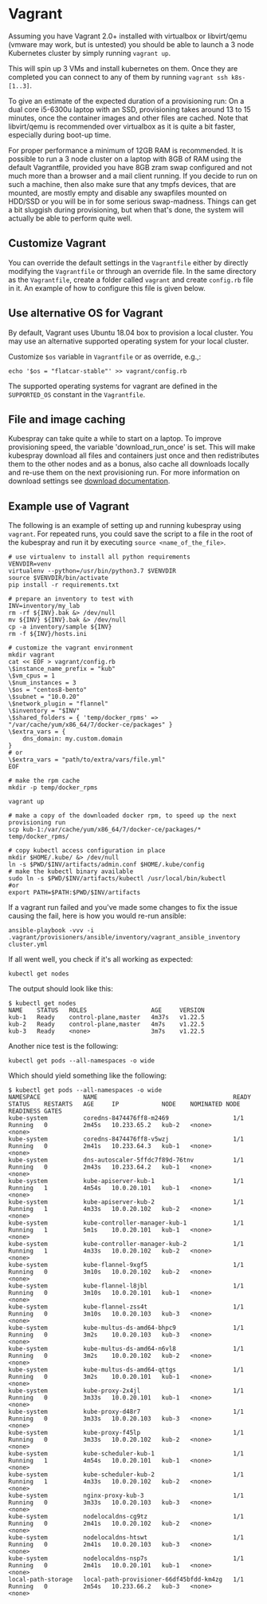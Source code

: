 # Vagrant

Assuming you have Vagrant 2.0+ installed with virtualbox or libvirt/qemu
(vmware may work, but is untested) you should be able to launch a 3 node
Kubernetes cluster by simply running `vagrant up`.

This will spin up 3 VMs and install kubernetes on them.
Once they are completed you can connect to any of them by running `vagrant ssh k8s-[1..3]`.

To give an estimate of the expected duration of a provisioning run:
On a dual core i5-6300u laptop with an SSD, provisioning takes around 13
to 15 minutes, once the container images and other files are cached.
Note that libvirt/qemu is recommended over virtualbox as it is quite a bit
faster, especially during boot-up time.

For proper performance a minimum of 12GB RAM is recommended.
It is possible to run a 3 node cluster on a laptop with 8GB of RAM using
the default Vagrantfile, provided you have 8GB zram swap configured and
not much more than a browser and a mail client running.
If you decide to run on such a machine, then also make sure that any tmpfs
devices, that are mounted, are mostly empty and disable any swapfiles
mounted on HDD/SSD or you will be in for some serious swap-madness.
Things can get a bit sluggish during provisioning, but when that's done,
the system will actually be able to perform quite well.

## Customize Vagrant

You can override the default settings in the `Vagrantfile` either by
directly modifying the `Vagrantfile` or through an override file.
In the same directory as the `Vagrantfile`, create a folder called
`vagrant` and create `config.rb` file in it.
An example of how to configure this file is given below.

## Use alternative OS for Vagrant

By default, Vagrant uses Ubuntu 18.04 box to provision a local cluster.
You may use an alternative supported operating system for your local cluster.

Customize `$os` variable in `Vagrantfile` or as override, e.g.,:

```ShellSession
echo '$os = "flatcar-stable"' >> vagrant/config.rb
```

The supported operating systems for vagrant are defined in the `SUPPORTED_OS`
constant in the `Vagrantfile`.

## File and image caching

Kubespray can take quite a while to start on a laptop. To improve provisioning
speed, the variable 'download_run_once' is set. This will make kubespray
download all files and containers just once and then redistributes them to
the other nodes and as a bonus, also cache all downloads locally and re-use
them on the next provisioning run. For more information on download settings
see [download documentation](/docs/advanced/downloads.md).

## Example use of Vagrant

The following is an example of setting up and running kubespray using `vagrant`.
For repeated runs, you could save the script to a file in the root of the
kubespray and run it by executing `source <name_of_the_file>`.

```ShellSession
# use virtualenv to install all python requirements
VENVDIR=venv
virtualenv --python=/usr/bin/python3.7 $VENVDIR
source $VENVDIR/bin/activate
pip install -r requirements.txt

# prepare an inventory to test with
INV=inventory/my_lab
rm -rf ${INV}.bak &> /dev/null
mv ${INV} ${INV}.bak &> /dev/null
cp -a inventory/sample ${INV}
rm -f ${INV}/hosts.ini

# customize the vagrant environment
mkdir vagrant
cat << EOF > vagrant/config.rb
\$instance_name_prefix = "kub"
\$vm_cpus = 1
\$num_instances = 3
\$os = "centos8-bento"
\$subnet = "10.0.20"
\$network_plugin = "flannel"
\$inventory = "$INV"
\$shared_folders = { 'temp/docker_rpms' => "/var/cache/yum/x86_64/7/docker-ce/packages" }
\$extra_vars = {
    dns_domain: my.custom.domain
}
# or
\$extra_vars = "path/to/extra/vars/file.yml"
EOF

# make the rpm cache
mkdir -p temp/docker_rpms

vagrant up

# make a copy of the downloaded docker rpm, to speed up the next provisioning run
scp kub-1:/var/cache/yum/x86_64/7/docker-ce/packages/* temp/docker_rpms/

# copy kubectl access configuration in place
mkdir $HOME/.kube/ &> /dev/null
ln -s $PWD/$INV/artifacts/admin.conf $HOME/.kube/config
# make the kubectl binary available
sudo ln -s $PWD/$INV/artifacts/kubectl /usr/local/bin/kubectl
#or
export PATH=$PATH:$PWD/$INV/artifacts
```

If a vagrant run failed and you've made some changes to fix the issue causing
the fail, here is how you would re-run ansible:

```ShellSession
ansible-playbook -vvv -i .vagrant/provisioners/ansible/inventory/vagrant_ansible_inventory cluster.yml
```

If all went well, you check if it's all working as expected:

```ShellSession
kubectl get nodes
```

The output should look like this:

```ShellSession
$ kubectl get nodes
NAME    STATUS   ROLES                  AGE     VERSION
kub-1   Ready    control-plane,master   4m37s   v1.22.5
kub-2   Ready    control-plane,master   4m7s    v1.22.5
kub-3   Ready    <none>                 3m7s    v1.22.5
```

Another nice test is the following:

```ShellSession
kubectl get pods --all-namespaces -o wide
```

Which should yield something like the following:

```ShellSession
$ kubectl get pods --all-namespaces -o wide
NAMESPACE            NAME                                      READY   STATUS    RESTARTS   AGE     IP            NODE    NOMINATED NODE   READINESS GATES
kube-system          coredns-8474476ff8-m2469                  1/1     Running   0          2m45s   10.233.65.2   kub-2   <none>           <none>
kube-system          coredns-8474476ff8-v5wzj                  1/1     Running   0          2m41s   10.233.64.3   kub-1   <none>           <none>
kube-system          dns-autoscaler-5ffdc7f89d-76tnv           1/1     Running   0          2m43s   10.233.64.2   kub-1   <none>           <none>
kube-system          kube-apiserver-kub-1                      1/1     Running   1          4m54s   10.0.20.101   kub-1   <none>           <none>
kube-system          kube-apiserver-kub-2                      1/1     Running   1          4m33s   10.0.20.102   kub-2   <none>           <none>
kube-system          kube-controller-manager-kub-1             1/1     Running   1          5m1s    10.0.20.101   kub-1   <none>           <none>
kube-system          kube-controller-manager-kub-2             1/1     Running   1          4m33s   10.0.20.102   kub-2   <none>           <none>
kube-system          kube-flannel-9xgf5                        1/1     Running   0          3m10s   10.0.20.102   kub-2   <none>           <none>
kube-system          kube-flannel-l8jbl                        1/1     Running   0          3m10s   10.0.20.101   kub-1   <none>           <none>
kube-system          kube-flannel-zss4t                        1/1     Running   0          3m10s   10.0.20.103   kub-3   <none>           <none>
kube-system          kube-multus-ds-amd64-bhpc9                1/1     Running   0          3m2s    10.0.20.103   kub-3   <none>           <none>
kube-system          kube-multus-ds-amd64-n6vl8                1/1     Running   0          3m2s    10.0.20.102   kub-2   <none>           <none>
kube-system          kube-multus-ds-amd64-qttgs                1/1     Running   0          3m2s    10.0.20.101   kub-1   <none>           <none>
kube-system          kube-proxy-2x4jl                          1/1     Running   0          3m33s   10.0.20.101   kub-1   <none>           <none>
kube-system          kube-proxy-d48r7                          1/1     Running   0          3m33s   10.0.20.103   kub-3   <none>           <none>
kube-system          kube-proxy-f45lp                          1/1     Running   0          3m33s   10.0.20.102   kub-2   <none>           <none>
kube-system          kube-scheduler-kub-1                      1/1     Running   1          4m54s   10.0.20.101   kub-1   <none>           <none>
kube-system          kube-scheduler-kub-2                      1/1     Running   1          4m33s   10.0.20.102   kub-2   <none>           <none>
kube-system          nginx-proxy-kub-3                         1/1     Running   0          3m33s   10.0.20.103   kub-3   <none>           <none>
kube-system          nodelocaldns-cg9tz                        1/1     Running   0          2m41s   10.0.20.102   kub-2   <none>           <none>
kube-system          nodelocaldns-htswt                        1/1     Running   0          2m41s   10.0.20.103   kub-3   <none>           <none>
kube-system          nodelocaldns-nsp7s                        1/1     Running   0          2m41s   10.0.20.101   kub-1   <none>           <none>
local-path-storage   local-path-provisioner-66df45bfdd-km4zg   1/1     Running   0          2m54s   10.233.66.2   kub-3   <none>           <none>
```

